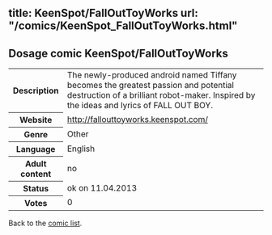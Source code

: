 title: KeenSpot/FallOutToyWorks
url: "/comics/KeenSpot_FallOutToyWorks.html"
---
Dosage comic KeenSpot/FallOutToyWorks
-----------------------------------------

<table class="comicinfo">
<tr>
<th>Description</th><td>The newly-produced android named Tiffany becomes the greatest passion and potential destruction of a brilliant robot-maker. Inspired by the ideas and lyrics of FALL OUT BOY.</td>
</tr>
<tr>
<th>Website</th><td><a href="http://fallouttoyworks.keenspot.com/">http://fallouttoyworks.keenspot.com/</a></td>
</tr>
<tr>
<th>Genre</th><td>Other</td>
</tr>
<tr>
<th>Language</th><td>English</td>
</tr>
<tr>
<th>Adult content</th><td>no</td>
</tr>
<tr>
<th>Status</th><td>ok on 11.04.2013</td>
</tr>
<tr>
<th>Votes</th><td>0</div></td>
</tr>
</table>

Back to the [comic list](../comic-index.html).
